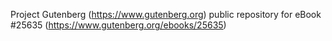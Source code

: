 Project Gutenberg (https://www.gutenberg.org) public repository for eBook #25635 (https://www.gutenberg.org/ebooks/25635)

